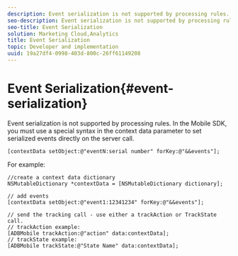 ```yaml
---
description: Event serialization is not supported by processing rules. In the Mobile SDK, you must use a special syntax in the context data parameter to set serialized events directly on the server call.
seo-description: Event serialization is not supported by processing rules. In the Mobile SDK, you must use a special syntax in the context data parameter to set serialized events directly on the server call.
seo-title: Event Serialization
solution: Marketing Cloud,Analytics
title: Event Serialization
topic: Developer and implementation
uuid: 19a27df4-0998-403d-800c-26ff61149208
---
```


# Event Serialization{#event-serialization}

Event serialization is not supported by processing rules. In the Mobile SDK, you must use a special syntax in the context data parameter to set serialized events directly on the server call.

```
[contextData setObject:@"eventN:serial number" forKey:@"&&events"];
```

For example:

```
//create a context data dictionary 
NSMutableDictionary *contextData = [NSMutableDictionary dictionary]; 
 
// add events 
[contextData setObject:@"event1:12341234" forKey:@"&&events"]; 
 
// send the tracking call - use either a trackAction or TrackState call. 
// trackAction example: 
[ADBMobile trackAction:@"action" data:contextData]; 
// trackState example: 
[ADBMobile trackState:@"State Name" data:contextData]; 

```

